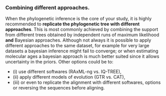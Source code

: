 ### Combining different approaches.

When the phylogenetic inference is the core of your study, it is highly recommended to **replicate the phylogenetic tree with different approaches**. This is most commonly achieved by combining the support from different trees obtained by independent runs of maximum likelihood **and** Bayesian approaches.
Although not always it is possible to apply different approaches to the same dataset, for example for very large datasets a bayesian inference might fail to converge; or when estimating molecular ages a bayesian approach is much better suited since it allows uncertainty in the priors.
Other options could be to:
- (i) use different softwares (RAxML-ng vs. IQ-TREE),
- (ii) apply different models of evolution (GTR vs. CAT),
- (iii) or even to replicate the alignment with different softwares, options or reversing the sequences before aligning.
